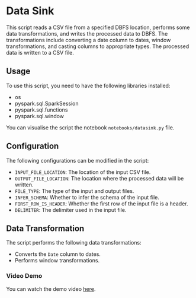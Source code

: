 # Data Sink

This script reads a CSV file from a specified DBFS location, performs some data transformations, and writes the processed data to DBFS. The transformations include converting a date column to dates, window transformations, and casting columns to appropriate types. The processed data is written to a CSV file.

## Usage

To use this script, you need to have the following libraries installed:

- os
- pyspark.sql.SparkSession
- pyspark.sql.functions
- pyspark.sql.window

You can visualise the script the notebook `notebooks/datasink.py` file.

## Configuration

The following configurations can be modified in the script:

- `INPUT_FILE_LOCATION`: The location of the input CSV file.
- `OUTPUT_FILE_LOCATION`: The location where the processed data will be written.
- `FILE_TYPE`: The type of the input and output files.
- `INFER_SCHEMA`: Whether to infer the schema of the input file.
- `FIRST_ROW_IS_HEADER`: Whether the first row of the input file is a header.
- `DELIMITER`: The delimiter used in the input file.

## Data Transformation

The script performs the following data transformations:

- Converts the `Date` column to dates.
- Performs window transformations.

### Video Demo
You can watch the demo video [here](https://www.youtube.com/watch?v=7W6g75UgQ6w).


